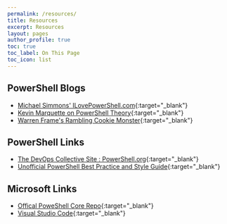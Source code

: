 ```yaml
---
permalink: /resources/
title: Resources
excerpt: Resources
layout: pages
author_profile: true
toc: true
toc_label: On This Page
toc_icon: list
---
```


## PowerShell Blogs

* [Michael Simmons' ILovePowerShell.com](https://www.ILovePowerShell.com){:target="_blank"}
* [Kevin Marquette on PowerShell Theory](https://kevinmarquette.github.io){:target="_blank"}
* [Warren Frame's Rambling Cookie Monster](https://ramblingcookiemonster.github.io/){:target="_blank"}

## PowerShell Links

* [The DevOps Collective Site : PowerShell.org](https://www.powershell.org/){:target="_blank"}
* [Unofficial PowerShell Best Practice and Style Guide](https://github.com/PoshCode/PowerShellPracticeAndStyle){:target="_blank"}

## Microsoft Links

* [Offical PoweShell Core Repo](https://github.com/PowerShell/PowerShell){:target="_blank"}
* [Visual Studio Code](https://code.visualstudio.com/){:target="_blank"}